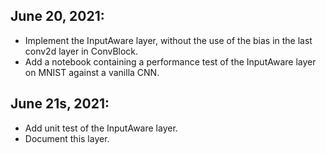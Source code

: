 ## June 20, 2021:
* Implement the InputAware layer, without the use of the bias in the last conv2d layer in ConvBlock.
* Add a notebook containing a performance test of the InputAware layer on MNIST against a vanilla CNN.

## June 21s, 2021:
* Add unit test of the InputAware layer.
* Document this layer.
